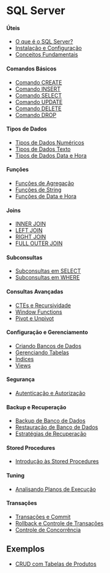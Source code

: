 # SQL Server

#### Úteis

- [O que é o SQL Server?](sql_server/01_uteis/o-que-e-sql-server.md)
- [Instalação e Configuração](sql_server/01_uteis/instalacao-configuracao.md)
- [Conceitos Fundamentais](sql_server/01_uteis/conceitos-fundamentais.md)

#### Comandos Básicos

- [Comando CREATE](sql_server/02_comandos_basicos/create.md)
- [Comando INSERT](sql_server/02_comandos_basicos/insert.md)
- [Comando SELECT](sql_server/02_comandos_basicos/select.md)
- [Comando UPDATE](sql_server/02_comandos_basicos/update.md)
- [Comando DELETE](sql_server/02_comandos_basicos/delete.md)
- [Comando DROP](sql_server/02_comandos_basicos/drop.md)

#### Tipos de Dados

- [Tipos de Dados Numéricos](sql_server/03_tipos_dados/numericos.md)
- [Tipos de Dados Texto](sql_server/03_tipos_dados/texto.md)
- [Tipos de Dados Data e Hora](sql_server/03_tipos_dados/data-hora.md)

#### Funções

- [Funções de Agregação](sql_server/04_funcoes/agregacao.md)
- [Funções de String](sql_server/04_funcoes/strings.md)
- [Funções de Data e Hora](sql_server/04_funcoes/data-hora.md)

#### Joins

- [INNER JOIN](sql_server/05_joins/inner-join.md)
- [LEFT JOIN](sql_server/05_joins/left-join.md)
- [RIGHT JOIN](sql_server/05_joins/right-join.md)
- [FULL OUTER JOIN](sql_server/05_joins/full-outer-join.md)

#### Subconsultas

- [Subconsultas em SELECT](sql_server/06_subconsultas/subconsultas-select.md)
- [Subconsultas em WHERE](sql_server/06_subconsultas/subconsultas-where.md)

#### Consultas Avançadas

- [CTEs e Recursividade](sql_server/07_consultas_avancadas/cte-recursivas.md)
- [Window Functions](sql_server/07_consultas_avancadas/window-functions.md)
- [Pivot e Unpivot](sql_server/07_consultas_avancadas/pivot-unpivot.md)

#### Configuração e Gerenciamento

- [Criando Bancos de Dados](sql_server/08_gerenciamento/criando-bancos-dados.md)
- [Gerenciando Tabelas](sql_server/08_gerenciamento/gerenciando-tabelas.md)
- [Índices](sql_server/08_gerenciamento/indices.md)
- [Views](sql_server/08_gerenciamento/views.md)

#### Segurança

- [Autenticação e Autorização](sql_server/09_seguranca/autenticacao-autorizacao.md)
<!-- 
- [Permissões em Tabelas](sql_server/09_seguranca/permissoes-tabelas.md)
- [Criptografia no SQL Server](sql_server/09_seguranca/criptografia.md)
- [Auditoria de Dados](sql_server/09_seguranca/auditoria.md)
- [Prevenção de SQL Injection](sql_server/09_seguranca/sql-injection.md) 
-->

#### Backup e Recuperação

- [Backup de Banco de Dados](sql_server/10_backup_recuperacao/backup-banco-dados.md)
- [Restauração de Banco de Dados](sql_server/10_backup_recuperacao/restauracao-banco-dados.md)
- [Estratégias de Recuperação](sql_server/10_backup_recuperacao/estrategias-recuperacao.md)

#### Stored Procedures

- [Introdução às Stored Procedures](sql_server/11_stored_procedures/introducao.md)
<!-- 
- [Criando Stored Procedures](sql_server/11_stored_procedures/criando.md)
- [Parâmetros de Entrada e Saída](sql_server/11_stored_procedures/parametros.md)
- [Stored Procedures Dinâmicas](sql_server/11_stored_procedures/dinamicas.md)
- [Vantagens e Boas Práticas](sql_server/11_stored_procedures/vantagens.md) 
-->

#### Tuning

- [Analisando Planos de Execução](sql_server/12_tuning/planos-execucao.md)
<!-- 
- [Otimização de Índices](sql_server/12_tuning/optimizacao-indices.md)
- [Tabelas Temporárias](sql_server/12_tuning/tabelas-temporarias.md)
- [Uso do SQL Profiler](sql_server/12_tuning/sql-profiler.md)
- [Diagnóstico de Deadlocks](sql_server/12_tuning/deadlocks.md) 
-->

#### Transações

- [Transações e Commit](sql_server/13_transacoes/commit.md)
- [Rollback e Controle de Transações](sql_server/13_transacoes/rollback.md)
- [Controle de Concorrência](sql_server/13_transacoes/concorrencia.md)

## Exemplos

- [CRUD com Tabelas de Produtos](exemplos/crud-produtos.md)
<!-- 
- [Relatório de Vendas com Joins](exemplos/relatorio-vendas.md)
- [Funções para Cálculos Financeiros](exemplos/funcoes-calculos-financeiros.md)
- [Gerenciamento de Usuários e Permissões](exemplos/usuarios-permissoes.md)
- [Exemplo de Stored Procedure com Parâmetros](exemplos/stored-procedure-parametros.md)
- [Usando Triggers para Auditoria](exemplos/triggers-auditoria.md) 
-->
